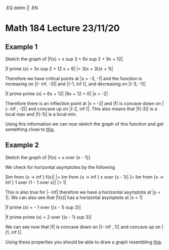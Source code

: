 .EQ
delim ||
.EN
# Math 184 Lecture 23/11/20
## Example 1
Sketch the graph of |f(x) = x sup 3 + 6x sup 2 + 9x + 12|.

|f prime (x) = 3x sup 2 + 12 x + 9|
|= 3(x + 3)(x + 1)|

Therefore we have critical points at |x = -3, -1| and the function is
increasing on |(- inf, -3)| and |(-1, inf )|, and decreasing on |(-3, -1)|

|f prime prime (x) = 6x + 12|
|6x + 12 = 0|
|x = -2|

Therefore there is an inflection point at |x = -2| and |f| is concave down
on |(- inf , -2)| and concave up on |(-2, inf )|. This also means that |f(-3)|
is a local max and |f(-1)| is a local min.

Using this information we can now sketch the graph of this function and get
something close to [this](https://www.desmos.com/calculator/qrwm0yxh3y).

## Example 2
Sketch the graph of |f(x) = x over {x - 1}|.

We check for horizontal asymptotes by the following

|lim from {x -> inf } f(x)|
|= lim from {x -> inf } x over {x - 1}|
|= lim from {x -> inf } 1 over {1 - 1 over x}|
|= 1|

This is also true for |- inf| therefore we have a horizontal asymptote at
|y = 1|.
We can also see that |f(x)| has a horizontal asymptote at |x = 1|

|f prime (x) = - 1 over {(x - 1) sup 2}|

|f prime prime (x) = 2 over {(x - 1) sup 3}|

We can see now that |f| is concave down on |(- inf , 1)| and concave up on
|(1, inf )|.

Using these properties you should be able to draw a graph resembling
[this](https://www.desmos.com/calculator/x37zmfhbmt).
